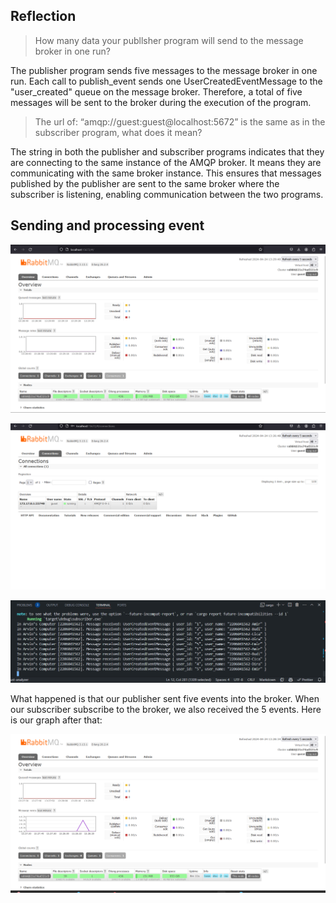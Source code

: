 ## Reflection

> How many data your publlsher program will send to the message broker in one run?

The publisher program sends five messages to the message broker in one run. Each call to publish_event sends one UserCreatedEventMessage to the "user_created" queue on the message broker. Therefore, a total of five messages will be sent to the broker during the execution of the program.

> The url of: “amqp://guest:guest@localhost:5672” is the same as in the subscriber program, what does it mean?

The string in both the publisher and subscriber programs indicates that they are connecting to the same instance of the AMQP broker. It means they are communicating with the same broker instance. This ensures that messages published by the publisher are sent to the same broker where the subscriber is listening, enabling communication between the two programs.

## Sending and processing event

![Home](assets/home.png)

![Connection](assets/connection.png)

![Sent and received event](assets/console.png)

What happened is that our publisher sent five events into the broker. When our subscriber subscribe to the broker, we also received the 5 events. Here is our graph after that:

![Spike on graph](assets/spike.png)

